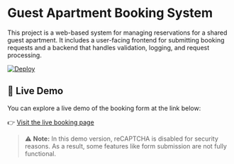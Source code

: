 # Guest Apartment Booking System

This project is a web-based system for managing reservations for a shared guest apartment. It includes a user-facing frontend for submitting booking requests and a backend that handles validation, logging, and request processing.

[![Deploy](https://img.shields.io/badge/GitHub%20Pages-live-brightgreen?style=flat&logo=github)](https://fedluc.github.io/book-guest-apartment/)

## 🚀 Live Demo

You can explore a live demo of the booking form at the link below:

👉 [Visit the live booking page](https://fedluc.github.io/book-guest-apartment/)

> ⚠️ **Note:** In this demo version, reCAPTCHA is disabled for security reasons. As a result, some features like form submission are not fully functional.
